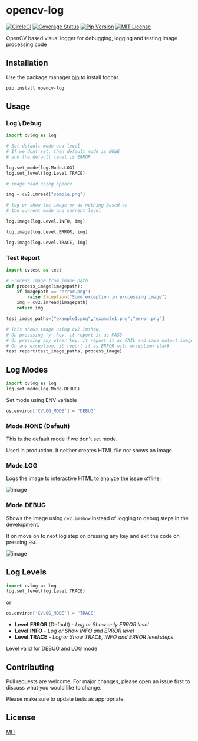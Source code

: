# opencv-log

[![CircleCI](https://img.shields.io/circleci/build/github/navarasu/opencv-log)](https://circleci.com/gh/navarasu/opencv-log) [![Coverage Status](https://img.shields.io/coveralls/github/navarasu/opencv-log/master)](https://coveralls.io/github/navarasu/opencv-log?branch=master) [![Pip Version](https://img.shields.io/pypi/v/opencv-log)](https://pypi.org/project/opencv-log) [![MIT License](https://img.shields.io/pypi/l/opencv-log)](https://github.com/navarasu/opencv-log/blob/master/LICENSE)

OpenCV based visual logger for debugging, logging and testing image processing code

## Installation

Use the package manager [pip](https://pip.pypa.io/en/stable/) to install foobar.

```bash
pip install opencv-log
```

## Usage

### Log \ Debug

```python
import cvlog as log

# Set default mode and level
# If we dont set, then default mode is NONE
# and the default level is ERROR

log.set_mode(log.Mode.LOG)
log.set_level(log.Level.TRACE)

# image read using opencv

img = cv2.imread("sample.png")

# log or show the image or do nothing based on
# the current mode and current level

log.image(log.Level.INFO, img)

log.image(log.Level.ERROR, img)

log.image(log.Level.TRACE, img)

```

### Test Report

```python
import cvtest as test

# Process Image from image path
def process_image(imagepath):
    if imagepath == "error.png":
        raise Exception("Some exception in processing image")
    img = cv2.imread(imagepath)
    return img

test_image_paths=["example1.png","example1.png","error.png"]

# This shows image using cv2.imshow,
# On presssing 'y' key, it report it as PASS
# On pressing any other key, it report it as FAIL and save output image for verification
# On any exception, it report it as ERROR with exception stack
test.report(test_image_paths, process_image)
```

## Log Modes

```python
import cvlog as log
log.set_mode(log.Mode.DEBUG)

```

Set mode using ENV variable

```python
os.environ['CVLOG_MODE'] = "DEBUG"
```

### Mode.NONE (Default)

This is the default mode if we don't set mode.

Used in production. It neither creates HTML file nor shows an image.

### Mode.LOG

Logs the image to interactive HTML to analyze the issue offline.

![image](https://user-images.githubusercontent.com/20145075/69906004-ba752f00-13e2-11ea-8714-2425202148e8.png)

### Mode.DEBUG

Shows the image using `cv2.imshow` instead of logging to debug steps in the development.

It on move on to next log step on pressing any key and exit the code on pressing `ESC`

![image](https://user-images.githubusercontent.com/20145075/69906116-581d2e00-13e4-11ea-8fbe-c1c5f778bb05.png)

## Log Levels

```python
import cvlog as log
log.set_level(log.Level.TRACE)
```

or

```python
os.environ['CVLOG_MODE'] = "TRACE"
```

* **Level.ERROR** (Default) - *Log or Show only ERROR level*
* **Level.INFO** - *Log or Show INFO and ERROR level*
* **Level.TRACE** - *Log or Show TRACE, INFO and ERROR level steps*

Level valid for DEBUG and LOG mode

## Contributing

Pull requests are welcome. For major changes, please open an issue first to discuss what you would like to change.

Please make sure to update tests as appropriate.

## License

[MIT](https://choosealicense.com/licenses/mit/)
